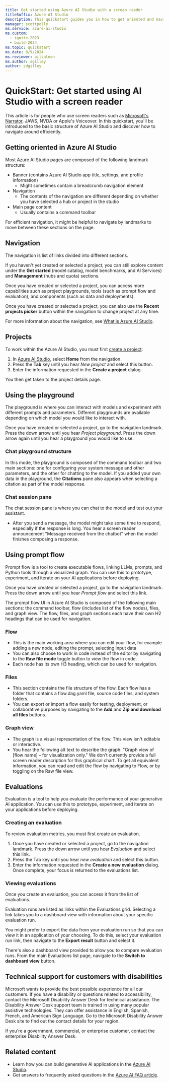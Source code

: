 ```yaml
---
title: Get started using Azure AI Studio with a screen reader
titleSuffix: Azure AI Studio
description: This quickstart guides you in how to get oriented and navigate Azure AI Studio with a screen reader.
manager: scottpolly
ms.service: azure-ai-studio
ms.custom:
  - ignite-2023
  - build-2024
ms.topic: quickstart
ms.date: 8/9/2024
ms.reviewer: ailsaleen
ms.author: sgilley
author: sdgilley
---
```


# QuickStart: Get started using AI Studio with a screen reader

This article is for people who use screen readers such as [Microsoft's Narrator](https://support.microsoft.com/windows/complete-guide-to-narrator-e4397a0d-ef4f-b386-d8ae-c172f109bdb1#WindowsVersion=Windows_11), JAWS, NVDA or Apple's Voiceover. In this quickstart, you'll be introduced to the basic structure of Azure AI Studio and discover how to navigate around efficiently. 

## Getting oriented in Azure AI Studio 

Most Azure AI Studio pages are composed of the following landmark structure: 

- Banner (contains Azure AI Studio app title, settings, and profile information)
    - Might sometimes contain a breadcrumb navigation element 
- Navigation
    - The contents of the navigation are different depending on whether you have selected a hub or project in the studio
- Main page content 
    - Usually contains a command toolbar 

For efficient navigation, it might be helpful to navigate by landmarks to move between these sections on the page.


## Navigation

The navigation is list of links divided into different sections. 

If you haven't yet created or selected a project, you can still explore content under the **Get started** (model catalog, model benchmarks, and AI Services) and **Management** (hubs and quota) sections.

Once you have created or selected a project, you can access more capabilities such as project playgrounds, tools (such as prompt flow and evaluation), and components (such as data and deployments). 

Once you have created or selected a project, you can also use the **Recent projects picker** button within the navigation to change project at any time.

For more information about the navigation, see [What is Azure AI Studio](../what-is-ai-studio.md).

## Projects 

To work within the Azure AI Studio, you must first [create a project](../how-to/create-projects.md): 
1. In [Azure AI Studio](https://ai.azure.com), select **Home** from the navigation.
1. Press the **Tab** key until you hear *New project* and select this button.  
1. Enter the information requested in the **Create a project** dialog.  

You then get taken to the project details page. 

## Using the playground 

The playground is where you can interact with models and experiment with different prompts and parameters. Different playgrounds are available depending on which model you would like to interact with.  

Once you have created or selected a project, go to the navigation landmark. Press the down arrow until you hear *Project playground*. Press the down arrow again until you hear a playground you would like to use.

### Chat playground structure 

In this mode, the playground is composed of the command toolbar and two main sections: one for configuring your system message and other parameters, and the other for chatting to the model. If you added your own data in the playground, the **Citations** pane also appears when selecting a citation as part of the model response. 

### Chat session pane  

The chat session pane is where you can chat to the model and test out your assistant. 
- After you send a message, the model might take some time to respond, especially if the response is long. You hear a screen reader announcement "Message received from the chatbot" when the model finishes composing a response.  

## Using prompt flow 

Prompt flow is a tool to create executable flows, linking LLMs, prompts, and Python tools through a visualized graph. You can use this to prototype, experiment, and iterate on your AI applications before deploying.  

Once you have created or selected a project, go to the navigation landmark. Press the down arrow until you hear *Prompt flow* and select this link.

The prompt flow UI in Azure AI Studio is composed of the following main sections: the command toolbar, flow (includes list of the flow nodes), files, and graph view. The flow, files, and graph sections each have their own H2 headings that can be used for navigation.

### Flow 

- This is the main working area where you can edit your flow, for example adding a new node, editing the prompt, selecting input data 
- You can also choose to work in code instead of the editor by navigating to the **Raw file mode** toggle button to view the flow in code. 
- Each node has its own H3 heading, which can be used for navigation.  

### Files 

- This section contains the file structure of the flow. Each flow has a folder that contains a flow.dag.yaml file, source code files, and system folders.  
- You can export or import a flow easily for testing, deployment, or collaborative purposes by navigating to the **Add** and **Zip and download all files** buttons.

### Graph view 

- The graph is a visual representation of the flow. This view isn't editable or interactive. 
- You hear the following alt text to describe the graph: "Graph view of [flow name] – for visualization only." We don't currently provide a full screen reader description for this graphical chart. To get all equivalent information, you can read and edit the flow by navigating to Flow, or by toggling on the Raw file view.  

 
## Evaluations  

Evaluation is a tool to help you evaluate the performance of your generative AI application. You can use this to prototype, experiment, and iterate on your applications before deploying.

### Creating an evaluation 

To review evaluation metrics, you must first create an evaluation.  

1. Once you have created or selected a project, go to the navigation landmark. Press the down arrow until you hear *Evaluation* and select this link.
1. Press the Tab key until you hear *new evaluation* and select this button.  
1. Enter the information requested in the **Create a new evaluation** dialog. Once complete, your focus is returned to the evaluations list. 

### Viewing evaluations 

Once you create an evaluation, you can access it from the list of evaluations.  

Evaluation runs are listed as links within the Evaluations grid. Selecting a link takes you to a dashboard view with information about your specific evaluation run. 

You might prefer to export the data from your evaluation run so that you can view it in an application of your choosing. To do this, select your evaluation run link, then navigate to the **Export result** button and select it. 

There's also a dashboard view provided to allow you to compare evaluation runs. From the main Evaluations list page, navigate to the **Switch to dashboard view** button. 

 
## Technical support for customers with disabilities 

Microsoft wants to provide the best possible experience for all our customers. If you have a disability or questions related to accessibility, contact the Microsoft Disability Answer Desk for technical assistance. The Disability Answer Desk support team is trained in using many popular assistive technologies. They can offer assistance in English, Spanish, French, and American Sign Language. Go to the Microsoft Disability Answer Desk site to find out the contact details for your region. 

If you're a government, commercial, or enterprise customer, contact the enterprise Disability Answer Desk. 

## Related content

* Learn how you can build generative AI applications in the [Azure AI Studio](../what-is-ai-studio.md).
* Get answers to frequently asked questions in the [Azure AI FAQ article](../faq.yml).
